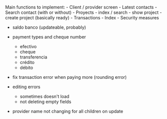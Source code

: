 Main functions to implement:
    - Client / provider screen
        - Latest contacts
        - Search contact (with or without)
    - Proyects
        - index / search
        - show project
        - create project (basically ready)
    - Transactions
        - Index
    - Security measures
    

- saldo banco (updateable, probably)
- payment types and cheque number
    - efectivo
    - cheque
    - transferencia
    - crédito
    - débito


- fix transaction error when paying more (rounding error)

- editing errors
    -   sometimes doesn't load
    -   not deleting empty fields
    
- provider name not changing for all children on update